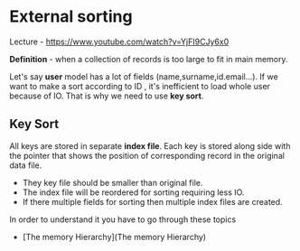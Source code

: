 # External sorting 

Lecture - https://www.youtube.com/watch?v=YjFI9CJy6x0

**Definition** - when a collection of records is too large to fit in main memory.  

Let's say **user** model has a lot of fields (name,surname,id.email...). If we want to make a sort according to ID , it's inefficient to load whole user because of IO. That is why we need to use **key sort**. 

## Key Sort
All keys are stored in separate **index file**. Each key is stored along side with the pointer that shows the position of corresponding record in the original data file. 
- They key file should be smaller than original file.
- The index file will be reordered for sorting requiring less IO.  
- If there multiple fields for sorting then multiple index files are created. 

In order to understand it you have to go through these topics

- [The memory Hierarchy](The memory Hierarchy)
